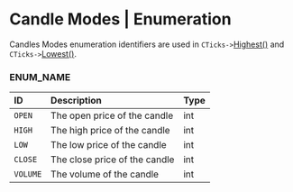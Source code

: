 # Candle Modes | Enumeration
Candles Modes enumeration identifiers are used in `CTicks->`[Highest()](../modules/main/ticks-highest.md) and `CTicks->`[Lowest()](../modules/main/ticks-lowest.md).

### ENUM_NAME
| ID       | Description                   | Type |
| :------- | :---------------------------- | :--- |
| `OPEN`   | The open price of the candle  | int  |
| `HIGH`   | The high price of the candle  | int  |
| `LOW`    | The low price of the candle   | int  |
| `CLOSE`  | The close price of the candle | int  |
| `VOLUME` | The volume of the candle      | int  |